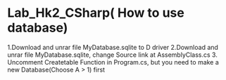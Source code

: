 # Lab_Hk2_CSharp( How to use database)
1.Download and unrar file MyDatabase.sqlite to D driver
2.Download and unrar file MyDatabase.sqlite, change Source link at AssemblyClass.cs
3. Uncomment Createtable Function in Program.cs, but you need to make a new Database(Choose A > 1) first
